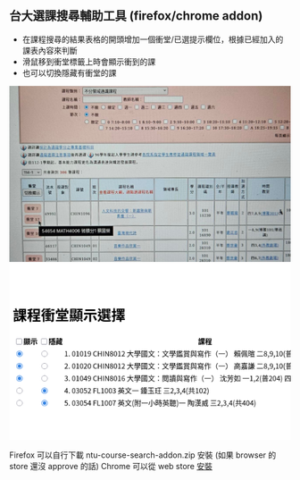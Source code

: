 ## 台大選課搜尋輔助工具 (firefox/chrome addon)

  + 在課程搜尋的結果表格的開頭增加一個衝堂/已選提示欄位，根據已經加入的課表內容來判斷
  + 滑鼠移到衝堂標籤上時會顯示衝到的課
  + 也可以切換隱藏有衝堂的課

  ![demo](demo.jpg)
  ![demo2](demo2.png)

Firefox 可以自行下載 ntu-course-search-addon.zip 安裝 (如果 browser 的 store 還沒 approve 的話)
Chrome 可以從 web store [安裝](https://chromewebstore.google.com/detail/ntu-course-search-helper/edmjohemconolnoeggicplenhhbeeebl)
